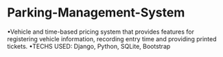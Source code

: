 # Parking-Management-System
•Vehicle and time-based pricing system that provides features for registering vehicle information, recording entry time and providing printed tickets.
•TECHS USED: Django, Python, SQLite, Bootstrap

